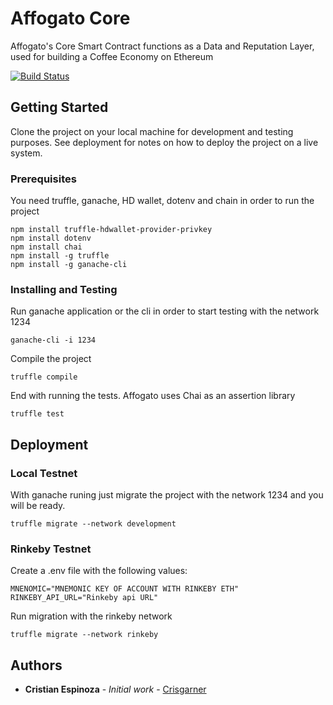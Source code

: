# Affogato Core
Affogato's Core Smart Contract functions as a Data and Reputation Layer, used for building a Coffee Economy on Ethereum

[![Build Status](https://travis-ci.com/crisgarner/affogato.svg?token=iyjjdAsC583CYX8hJTmX&branch=master)](https://travis-ci.com/crisgarner/affogato)

## Getting Started

Clone the project on your local machine for development and testing purposes. See deployment for notes on how to deploy the project on a live system.

### Prerequisites

You need truffle, ganache, HD wallet, dotenv and chain in order to run the project

```
npm install truffle-hdwallet-provider-privkey
npm install dotenv
npm install chai
npm install -g truffle
npm install -g ganache-cli
```

### Installing and Testing

Run ganache application or the cli in order to start testing with the network 1234

```
ganache-cli -i 1234
```

Compile the project

```
truffle compile 
```

End with running the tests. Affogato uses Chai as an assertion library 

```
truffle test 
```

## Deployment


### Local Testnet

With ganache runing just migrate the project with the network 1234 and you will be ready.

```
truffle migrate --network development
``` 

### Rinkeby Testnet

Create a .env file with the following values:

```
MNENOMIC="MNEMONIC KEY OF ACCOUNT WITH RINKEBY ETH"
RINKEBY_API_URL="Rinkeby api URL"
``` 

Run migration with the rinkeby network

```
truffle migrate --network rinkeby
``` 

## Authors

* **Cristian Espinoza** - *Initial work* - [Crisgarner](https://github.com/crisgarner)
